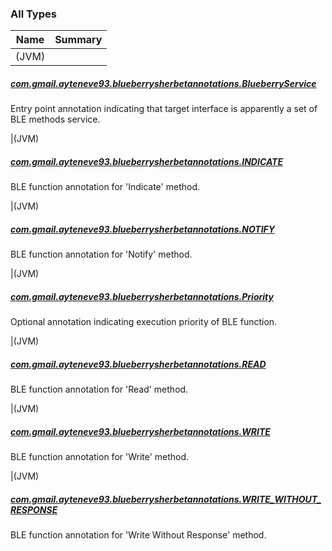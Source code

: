 

### All Types

| Name | Summary |
|---|---|
|(JVM)

##### [com.gmail.ayteneve93.blueberrysherbetannotations.BlueberryService](../com.gmail.ayteneve93.blueberrysherbetannotations/-blueberry-service/index.md)

Entry point annotation indicating that target interface is apparently a set of BLE methods service.


|(JVM)

##### [com.gmail.ayteneve93.blueberrysherbetannotations.INDICATE](../com.gmail.ayteneve93.blueberrysherbetannotations/-i-n-d-i-c-a-t-e/index.md)

BLE function annotation for 'Indicate' method.


|(JVM)

##### [com.gmail.ayteneve93.blueberrysherbetannotations.NOTIFY](../com.gmail.ayteneve93.blueberrysherbetannotations/-n-o-t-i-f-y/index.md)

BLE function annotation for 'Notify' method.


|(JVM)

##### [com.gmail.ayteneve93.blueberrysherbetannotations.Priority](../com.gmail.ayteneve93.blueberrysherbetannotations/-priority/index.md)

Optional annotation indicating execution priority of BLE function.


|(JVM)

##### [com.gmail.ayteneve93.blueberrysherbetannotations.READ](../com.gmail.ayteneve93.blueberrysherbetannotations/-r-e-a-d/index.md)

BLE function annotation for 'Read' method.


|(JVM)

##### [com.gmail.ayteneve93.blueberrysherbetannotations.WRITE](../com.gmail.ayteneve93.blueberrysherbetannotations/-w-r-i-t-e/index.md)

BLE function annotation for 'Write' method.


|(JVM)

##### [com.gmail.ayteneve93.blueberrysherbetannotations.WRITE_WITHOUT_RESPONSE](../com.gmail.ayteneve93.blueberrysherbetannotations/-w-r-i-t-e_-w-i-t-h-o-u-t_-r-e-s-p-o-n-s-e/index.md)

BLE function annotation for 'Write Without Response' method.


